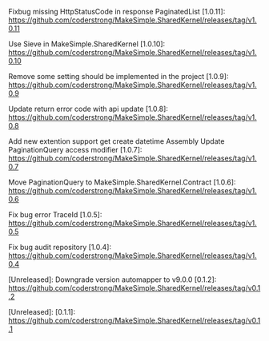 [Released]: v1.0.11
Fixbug missing HttpStatusCode in response PaginatedList
[1.0.11]: https://github.com/coderstrong/MakeSimple.SharedKernel/releases/tag/v1.0.11

[Released]: v1.0.10
Use Sieve in MakeSimple.SharedKernel
[1.0.10]: https://github.com/coderstrong/MakeSimple.SharedKernel/releases/tag/v1.0.10

[Released]: v1.0.9
Remove some setting should be implemented in the project
[1.0.9]: https://github.com/coderstrong/MakeSimple.SharedKernel/releases/tag/v1.0.9

[Released]: v1.0.8
Update return error code with api update
[1.0.8]: https://github.com/coderstrong/MakeSimple.SharedKernel/releases/tag/v1.0.8

[Released]: v1.0.7
Add new extention support get create datetime Assembly
Update PaginationQuery access modifier
[1.0.7]: https://github.com/coderstrong/MakeSimple.SharedKernel/releases/tag/v1.0.7

[Released]: v1.0.6
Move PaginationQuery to MakeSimple.SharedKernel.Contract
[1.0.6]: https://github.com/coderstrong/MakeSimple.SharedKernel/releases/tag/v1.0.6

[Released]: v1.0.5
Fix bug error TraceId
[1.0.5]: https://github.com/coderstrong/MakeSimple.SharedKernel/releases/tag/v1.0.5

[Released]: v1.0.4
Fix bug audit repository
[1.0.4]: https://github.com/coderstrong/MakeSimple.SharedKernel/releases/tag/v1.0.4

[Released]: v1.0.3
[1.0.3]: https://github.com/coderstrong/MakeSimple.SharedKernel/releases/tag/v1.0.3

[Released]: v1.0.2
[1.0.2]: https://github.com/coderstrong/MakeSimple.SharedKernel/releases/tag/v1.0.2

[Released]: v1.0.1
[1.0.1]: https://github.com/coderstrong/MakeSimple.SharedKernel/releases/tag/v1.0.1

[Released]: v1.0.0
[1.0.0]: https://github.com/coderstrong/MakeSimple.SharedKernel/releases/tag/v1.0.0

[Unreleased]: Downgrade version automapper to v9.0.0
[0.1.2]: https://github.com/coderstrong/MakeSimple.SharedKernel/releases/tag/v0.1.2

[Unreleased]: 
[0.1.1]: https://github.com/coderstrong/MakeSimple.SharedKernel/releases/tag/v0.1.1